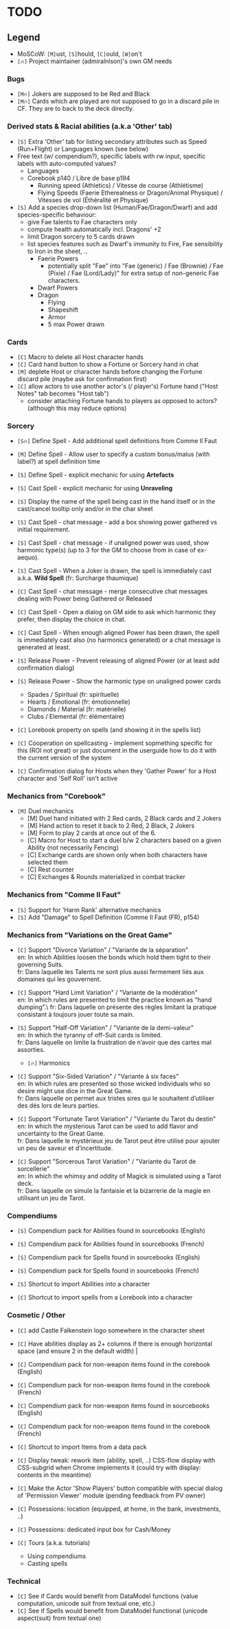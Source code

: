 # TODO

## Legend
+ MoSCoW: `[M]`ust, `[S]`hould, `[C]`ould, `[W]`on't
+ `[🔥]` Project maintainer (admiralnlson)'s own GM needs

### Bugs
+ `[M🔥]` Jokers are supposed to be Red and Black
+ `[M🔥]` Cards which are played are not supposed to go in a discard pile in CF. They are to back to the deck directly.

### Derived stats & Racial abilities (a.k.a 'Other' tab)

+ `[S]` Extra 'Other' tab for listing secondary attributes such as Speed (Run+Flight) or Languages known (see below)
+ Free text (w/ compendium?), specific labels with rw input, specific labels with auto-computed values?
  + Languages
  + Corebook p140 / Libre de base p194
    + Running speed (Athletics) / Vitesse de course (Athlétisme)
    + Flying Speeds (Faerie Etherealness or Dragon/Animal Physique) / Vitesses de vol (Éthéralité et Physique)
+ `[S]` Add a species drop-down list (Human/Fae/Dragon/Dwarf) and add species-specific behaviour:
  + give Fae talents to Fae characters only
  + compute health automatically incl. Dragons' +2
  + limit Dragon sorcery to 5 cards drawn
  + list species features such as Dwarf's immunity to Fire, Fae sensibility to Iron in the sheet, ..
    + Faerie Powers
      + potentially split "Fae" into "Fae (generic) / Fae (Brownie) / Fae (Pixie) / Fae (Lord/Lady)" for extra setup of non-generic Fae characters.
    + Dwarf Powers
    + Dragon
      + Flying
      + Shapeshift
      + Armor
      + 5 max Power drawn

### Cards

+ `[C]` Macro to delete all Host character hands
+ `[C]` Card hand button to show a Fortune or Sorcery hand in chat
+ `[M]` deplete Host or character hands before changing the Fortune discard pile (maybe ask for confirmation first)
+ `[C]` allow actors to use another actor's (/ player's) Fortune hand ("Host Notes" tab becomes "Host tab")
  + consider attaching Fortune hands to players as opposed to actors? (although this may reduce options)

### Sorcery

+ `[S🔥]` Define Spell - Add additional spell definitions from Comme Il Faut
+ `[M]` Define Spell - Allow user to specify a custom bonus/malus (with label?) at spell definition time
+ `[S]` Define Spell - explicit mechanic for using **Artefacts**
+ `[S]` Cast Spell - explicit mechanic for using **Unraveling**
+ `[S]` Display the name of the spell being cast in the hand itself or in the cast/cancel tooltip only and/or in the char sheet
+ `[S]` Cast Spell - chat message - add a box showing power gathered vs initial requirement.
+ `[S]` Cast Spell - chat message - if unaligned power was used, show harmonic type(s) (up to 3 for the GM to choose from in case of ex-aequo).
+ `[S]` Cast Spell - When a Joker is drawn, the spell is immediately cast a.k.a. **Wild Spell** (fr: Surcharge thaumique)
+ `[C]` Cast Spell - chat message - merge consecutive chat messages dealing with Power being Gathered or Released
+ `[C]` Cast Spell - Open a dialog on GM side to ask which harmonic they prefer, then display the choice in chat.
+ `[C]` Cast Spell - When enough aligned Power has been drawn, the spell is immediately cast also (no harmonics generated) or a chat message is generated at least.

+ `[S]` Release Power - Prevent releasing of aligned Power (or at least add confirmation dialog)
+ `[S]` Release Power - Show the harmonic type on unaligned power cards
  + Spades / Spiritual (fr: spirituelle)
  + Hearts / Emotional (fr: émotionnelle)
  + Diamonds / Material (fr: matérielle)
  + Clubs / Elemental (fr: élémentaire)

+ `[C]` Lorebook property on spells (and showing it in the spells list)

+ `[C]` Cooperation on spellcasting - implement sopmething specific for this (ROI not great) or just document in the userguide how to do it with the current version of the system

+ `[C]` Confirmation dialog for Hosts when they 'Gather Power' for a Host character and 'Self Roll' isn't active

### Mechanics from "Corebook"

+ `[M]` Duel mechanics
  + [M] Duel hand initiated with 2 Red cards, 2 Black cards and 2 Jokers
  + [M] Hand action to reset it back to 2 Red, 2 Black, 2 Jokers
  + [M] Form to play 2 cards at once out of the 6.
  + [C] Macro for Host to start a duel b/w 2 characters based on a given Ability (not necessarily Fencing)
  + [C] Exchange cards are shown only when both characters have selected them
  + [C] Rest counter
  + [C] Exchanges & Rounds materialized in combat tracker

### Mechanics from "Comme Il Faut"

+ `[S]` Support for 'Harm Rank' alternative mechanics
+ `[S]` Add "Damage" to Spell Definition (Comme Il Faut (FR), p154)

### Mechanics from "Variations on the Great Game"

+ `[C]` Support "Divorce Variation" / "Variante de la séparation"\
        en: In which Abilities loosen the bonds which hold them tight to their governing Suits.\
        fr: Dans laquelle les Talents ne sont plus aussi fermement liés aux domaines qui les gouvernent.

+ `[C]` Support "Hard Limit Variation" / "Variante de la modération"\
        en: In which rules are presented to limit the practice known as “hand dumping”.\ 
        fr: Dans laquelle on présente des règles limitant la pratique consistant à toujours jouer toute sa main.

+ `[S]` Support "Half-Off Variation" / "Variante de la demi-valeur"\
        en: In which the tyranny of off-Suit cards is limited.\
        fr: Dans laquelle on limite la frustration de n’avoir que des cartes mal assorties.
  + `[🔥]` Harmonics

+ `[C]` Support "Six-Sided Variation" / "Variante à six faces"\
        en: In which rules are presented so those wicked individuals who so desire might use dice in the Great Game.\
        fr: Dans laquelle on permet aux tristes sires qui le souhaitent d’utiliser des dés lors de leurs parties.

+ `[C]` Support "Fortunate Tarot Variation" / "Variante du Tarot du destin"\
        en: In which the mysterious Tarot can be used to add flavor and uncertainty to the Great Game.\
        fr: Dans laquelle le mystérieux jeu de Tarot peut être utilisé pour ajouter un peu de saveur et d’incertitude.

+ `[C]` Support "Sorcerous Tarot Variation" / "Variante du Tarot de sorcellerie"\
        en: In which the whimsy and oddity of Magick is simulated using a Tarot deck.\
        fr: Dans laquelle on simule la fantaisie et la bizarrerie de la magie en utilisant un jeu de Tarot.

### Compendiums

+ `[S]` Compendium pack for Abilities found in sourcebooks (English)
+ `[S]` Compendium pack for Abilities found in sourcebooks (French)

+ `[S]` Compendium pack for Spells found in sourcebooks (English)
+ `[S]` Compendium pack for Spells found in sourcebooks (French)

+ `[S]` Shortcut to import Abilities into a character
+ `[C]` Shortcut to import spells from a Lorebook into a character

### Cosmetic / Other

+ `[C]` add Castle Falkenstein logo somewhere in the character sheet

+ `[C]` Have abilities display as 2+ columns if there is enough horizontal space (and ensure 2 in the default width) |

+ `[C]` Compendium pack for non-weapon items found in the corebook (English)
+ `[C]` Compendium pack for non-weapon items found in the corebook (French)
+ `[C]` Compendium pack for non-weapon items found in sourcebooks (English)
+ `[C]` Compendium pack for non-weapon items found in the corebook (French)
+ `[C]` Shortcut to import Items from a data pack

+ `[C]` Display tweak: rework item (ability, spell, ..) CSS-flow display with CSS-subgrid when Chrome implements it (could try with display: contents in the meantime)

+ `[C]` Make the Actor 'Show Players' button compatible with special dialog of 'Permission Viewer' module (pending feedback from PV owner)

+ `[C]` Possessions: location (equipped, at home, in the bank, investments, ..)
+ `[C]` Possessions: dedicated input box for Cash/Money

+ `[C]` Tours (a.k.a. tutorials)
  + Using compendiums
  + Casting spells

### Technical

+ `[C]` See if Cards would benefit from DataModel functions (value computation, unicode suit from textual one, etc.)
+ `[C]` See if Spells would benefit from DataModel functional (unicode aspect(suit) from textual one)
